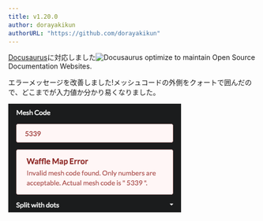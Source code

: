 ```yaml
---
title: v1.20.0
author: dorayakikun
authorURL: "https://github.com/dorayakikun"
---
```


[Docusaurus](https://docusaurus.io/ 'Docusaurus · Easy to Maintain Open Source Documentation Websites')に対応しました![Docusaurus](https://docusaurus.io/) optimize to maintain Open Source Documentation Websites.

エラーメッセージを改善しました!メッシュコードの外側をクォートで囲んだので、どこまでが入力値か分かり易くなりました。

![waffle-map-mesh-code-error](/img/blog/2018-06-03-v1.20.0-mesh-code-error.png)
